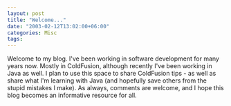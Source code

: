```yaml
---
layout: post
title: "Welcome..."
date: "2003-02-12T13:02:00+06:00"
categories: Misc 
tags: 
---
```


Welcome to my blog. I've been working in software development for many years now. Mostly in ColdFusion, although recently I've been working in Java as well. I plan to use this space to share ColdFusion tips - as well as share what I'm learning with Java (and hopefully save others from the stupid mistakes I make). As always, comments are welcome, and I hope this blog becomes an informative resource for all.